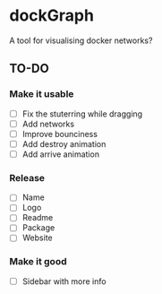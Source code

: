 # dockGraph
A tool for visualising docker networks?

## TO-DO

### Make it usable

- [ ] Fix the stuterring while dragging
- [ ] Add networks
- [ ] Improve bounciness
- [ ] Add destroy animation
- [ ] Add arrive animation

### Release

- [ ] Name
- [ ] Logo
- [ ] Readme
- [ ] Package
- [ ] Website

### Make it good

- [ ] Sidebar with more info